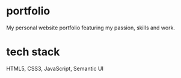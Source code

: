 # portfolio
My personal website portfolio featuring my passion, skills and work.

# tech stack
HTML5, CSS3, JavaScript, Semantic UI
